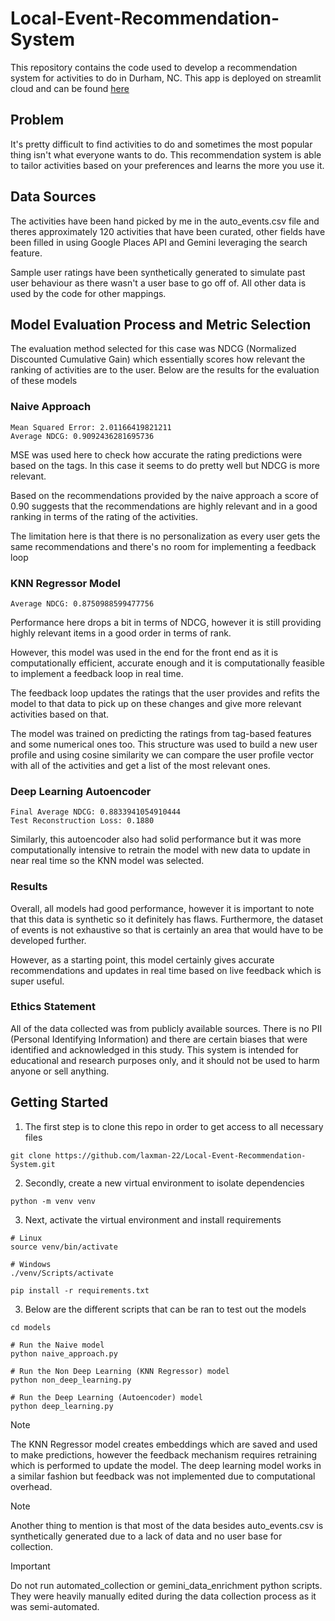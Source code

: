 # Local-Event-Recommendation-System
This repository contains the code used to develop a recommendation system for activities to do in Durham, NC. This app is deployed on streamlit cloud and can be found [here](https://laxman-22-local-event-recommendation-system-app-nffwnu.streamlit.app/)

## Problem
It's pretty difficult to find activities to do and sometimes the most popular thing isn't what everyone wants to do. This recommendation system is able to tailor activities based on your preferences and learns the more you use it.

## Data Sources
The activities have been hand picked by me in the auto_events.csv file and theres approximately 120 activities that have been curated, other fields have been filled in using Google Places API and Gemini leveraging the search feature.

Sample user ratings have been synthetically generated to simulate past user behaviour as there wasn't a user base to go off of. All other data is used by the code for other mappings.

## Model Evaluation Process and Metric Selection
The evaluation method selected for this case was NDCG (Normalized Discounted Cumulative Gain) which essentially scores how relevant the ranking of activities are to the user. Below are the results for the evaluation of these models

### Naive Approach
```
Mean Squared Error: 2.01166419821211
Average NDCG: 0.9092436281695736
```
MSE was used here to check how accurate the rating predictions were based on the tags. In this case it seems to do pretty well but NDCG is more relevant.

Based on the recommendations provided by the naive approach a score of 0.90
suggests that the recommendations are highly relevant and in a good ranking in terms of the rating of the activities.

The limitation here is that there is no personalization as every user gets the same recommendations and there's no room for implementing a feedback loop
### KNN Regressor Model
```
Average NDCG: 0.8750988599477756
```
Performance here drops a bit in terms of NDCG, however it is still providing highly relevant items in a good order in terms of rank.

However, this model was used in the end for the front end as it is computationally efficient, accurate enough and it is computationally feasible to implement a feedback loop in real time.

The feedback loop updates the ratings that the user provides and refits the model to that data to pick up on these changes and give more relevant activities based on that.

The model was trained on predicting the ratings from tag-based features and some numerical ones too. This structure was used to build a new user profile and using cosine similarity we can compare the user profile vector with all of the activities and get a list of the most relevant ones.

### Deep Learning Autoencoder
```
Final Average NDCG: 0.8833941054910444
Test Reconstruction Loss: 0.1880
```
Similarly, this autoencoder also had solid performance but it was more computationally intensive to retrain the model with new data to update in near real time so the KNN model was selected.

### Results

Overall, all models had good performance, however it is important to note that this data is synthetic so it definitely has flaws. Furthermore, the dataset of events is not exhaustive so that is certainly an area that would have to be developed further.

However, as a starting point, this model certainly gives accurate recommendations and updates in real time based on live feedback which is super useful.

### Ethics Statement
All of the data collected was from publicly available sources. There is no PII (Personal Identifying Information) and there are certain biases that were identified and acknowledged in this study. This system is intended for educational and research purposes only, and it should not be used to harm anyone or sell anything.

## Getting Started

1) The first step is to clone this repo in order to get access to all necessary files
```(bash)
git clone https://github.com/laxman-22/Local-Event-Recommendation-System.git
```
2) Secondly, create a new virtual environment to isolate dependencies
```(bash)
python -m venv venv
```
3) Next, activate the virtual environment and install requirements
```(bash)
# Linux
source venv/bin/activate

# Windows
./venv/Scripts/activate

pip install -r requirements.txt
```
3) Below are the different scripts that can be ran to test out the models
```(bash)
cd models

# Run the Naive model
python naive_approach.py

# Run the Non Deep Learning (KNN Regressor) model
python non_deep_learning.py

# Run the Deep Learning (Autoencoder) model
python deep_learning.py

```

> [!NOTE]
> The KNN Regressor model creates embeddings which are saved and used to make predictions, however the feedback mechanism requires retraining which is performed to update the model. The deep learning model works in a similar fashion but feedback was not implemented due to computational overhead.

> [!NOTE]
> Another thing to mention is that most of the data besides auto_events.csv is
synthetically generated due to a lack of data and no user base for collection.

> [!IMPORTANT]
> Do not run automated_collection or gemini_data_enrichment python scripts. They were heavily manually edited during the data collection process as it was semi-automated.
